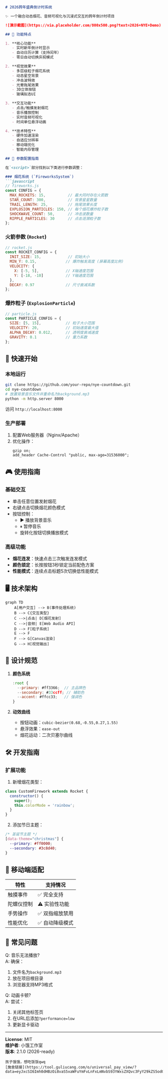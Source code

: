 ```markdown
# 2026跨年盛典倒计时系统

✨ 一个融合动态烟花、音频可视化与沉浸式交互的跨年倒计时项目

![演示截图](https://via.placeholder.com/800x500.png?text=2026+NYE+Demo)

## 🌟 功能特点

1. **核心功能**
   - 实时新年倒计时显示
   - 自动日历计算（支持闰年）
   - 零日自动切换庆祝模式

2. **视觉效果**
   - 多层级粒子烟花系统
   - 动态星空背景
   - 冲击波特效
   - 光晕拖尾效果
   - 3D立体按钮
   - 玻璃拟态UI

3. **交互功能**
   - 点击/触摸发射烟花
   - 音乐播放控制
   - 实时音频可视化
   - 时间单位悬浮动画

4. **技术特性**
   - 硬件加速渲染
   - 自适应分辨率
   - 移动端优化
   - 智能内存管理

## 🔧 参数配置指南

在`<script>`部分找到以下类进行参数调整：

### 烟花系统 (`FireworksSystem`)
```javascript
// fireworks.js
const CONFIG = {
  MAX_ROCKETS: 15,          // 最大同时存在火箭数
  STAR_COUNT: 300,          // 背景星星数量
  TRAIL_LENGTH: 25,         // 拖尾效果长度
  EXPLOSION_PARTICLES: 150, // 每个烟花爆炸粒子数
  SHOCKWAVE_COUNT: 50,      // 冲击波数量
  RIPPLE_PARTICLES: 30      // 点击涟漪粒子数
};
```

### 火箭参数 (`Rocket`)
```javascript
// rocket.js
const ROCKET_CONFIG = {
  INIT_SIZE: 15,            // 初始大小
  MIN_Y: 0.15,             // 爆炸触发高度 (屏幕高度比例)
  VELOCITY: {
    X: [-5, 5],            // X轴速度范围
    Y: [-18, -10]          // Y轴速度范围
  },
  DECAY: 0.97              // 尺寸衰减系数
};
```

### 爆炸粒子 (`ExplosionParticle`)
```javascript
// particle.js
const PARTICLE_CONFIG = {
  SIZE: [5, 15],           // 粒子大小范围
  VELOCITY: 20,            // 初始速度最大值
  ALPHA_DECAY: 0.012,      // 透明度衰减速度
  GRAVITY: 0.1             // 重力系数
};
```

## 🚀 快速开始

### 本地运行
```bash
git clone https://github.com/your-repo/nye-countdown.git
cd nye-countdown
# 放置背景音乐文件并重命名为background.mp3
python -m http.server 8000
```
访问 `http://localhost:8000`

### 生产部署
1. 配置Web服务器（Nginx/Apache）
2. 优化操作：
   ```nginx
   gzip on;
   add_header Cache-Control "public, max-age=31536000";
   ```

## 🎮 使用指南

### 基础交互
- 单击任意位置发射烟花
- 右键点击切换烟花颜色模式
- 按钮控制：
  - ▶ 播放背景音乐 
  - ⏸ 暂停音乐
  - 旋转化按钮切换播放模式

### 高级功能
- **烟花连发**：快速点击三次触发连发模式
- **颜色锁定**：长按按钮3秒锁定当前配色方案
- **性能模式**：连续点击标题5次切换低性能模式

## 🖥 技术架构

```mermaid
graph TD
    A[用户交互] --> B(事件处理系统)
    B --> C{交互类型}
    C -->|点击| D[烟花发射]
    C -->|音频| E[Web Audio API]
    D --> F[粒子系统]
    E --> F
    F --> G[Canvas渲染]
    G --> H[视觉输出]
```

## 🌈 设计规范

1. **颜色系统**
   ```javascript
   :root {
     --primary: #ff3366;  // 主品牌色
     --secondary: #33ccff; // 辅助色
     --accent: #ffcc33;   // 强调色
   }
   ```

2. **动效曲线**
   - 按钮动画：`cubic-bezier(0.68,-0.55,0.27,1.55)`
   - 悬浮效果：`ease-out`
   - 烟花运动：二次贝塞尔曲线

## 🛠 开发指南

### 扩展功能
1. 新增烟花类型：
```javascript
class CustomFirework extends Rocket {
  constructor() {
    super();
    this.colorMode = 'rainbow';
  }
}
```

2. 添加节日主题：
```css
/* 圣诞节主题 */
[data-theme="christmas"] {
  --primary: #ff0000;
  --secondary: #3c8d40;
}
```

## 📱 移动端适配

| 特性 | 支持情况 |
|------|---------|
| 触摸事件 | ✅ 完全支持 |
| 陀螺仪控制 | ⚠️ 实验性功能 |
| 手势操作 | ✅ 双指缩放禁用 |
| 性能优化 | ✅ 自动降级模式 |

## 🚨 常见问题

Q: 音乐无法播放?  
A: 确保：
1. 文件名为`background.mp3`
2. 放在项目根目录
3. 浏览器支持MP3格式

Q: 动画卡顿?  
A: 尝试：
1. 关闭其他标签页
2. 在URL后添加`?performance=low`
3. 更新显卡驱动

---

**License**: MIT  
**维护者**: 小饿工作室  
**版本**: 2.1.0 (2026-ready)
```
孩子饿饿，想吃饭饭qwq
[施舍链接](https://tool.guliucang.com/o/universal_pay_view/?data=eyJxcSI6Imh0dHBzOi8vaS5xaWFuYmFvLnFxLmNvbS93YWxsZXQvc3FyY29kZS5odG0%2FbT10ZW5wYXkmZj13YWxsZXQmYT0xJnU9NTM2NzA2MTY0Jm49JUU1JUE0JUE5JUU1JUE0JUE5JUU5JUE1JUJGJUUyJTgxJUE3JUUyJTgxJUE3JTdFJUU1JTk2JUI1JUUyJTgxJUE3JUUyJTgwJUFEKyZhYz1DQUVROVBqMV93RVlrY1RDdWdZeURPUzRxdVM2dXVla3Z1UzZwRGdCUWlCbFl6UTBaV1l6T0dVeE56VXhaamMzTVRKaU1EazNaVGxpWmpRNU16Vm1OUSUzRCUzRF94eHhfc2lnbiIsIndlaXhpbiI6Ind4cDovL2YyZjBxNktPbnNXN1NIMnVteVZqTDhXbkR1VHExVHVuWDZOVlljMHBYWDJzY1NUV3lwaGI5ZEdoZEw1aUpaOWJ3LWNnIiwiYWxpcGF5IjoiaHR0cHM6Ly9xci5hbGlwYXkuY29tL2ZreDE2MjQzYXZtdmt6cjhrbWxjajViIn0%3D)
